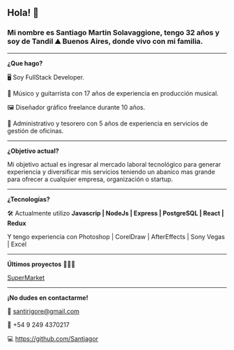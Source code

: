 ## **Hola! 👋**

### Mi nombre es Santiago Martin Solavaggione, tengo 32 años y soy de Tandil ⛰️ Buenos Aires, donde vivo con mi familia.

-----------------------------------------------------------------------------------------------------------------------------------------------------

**¿Que hago?**

🖥️ Soy FullStack Developer.

🎸 Músico y guitarrista con 17 años de experiencia en producción musical.

🖼️ Diseñador gráfico freelance durante 10 años.

💼 Administrativo y tesorero con 5 años de experiencia en servicios de gestión de oficinas.

-----------------------------------------------------------------------------------------------------------------------------------------------------

**¿Objetivo actual?**

Mi objetivo actual es ingresar al mercado laboral tecnológico para generar experiencia y diversificar mis servicios teniendo un abanico mas grande para ofrecer a cualquier empresa, organización o startup.

-----------------------------------------------------------------------------------------------------------------------------------------------------

**¿Tecnologías?**

🛠️ Actualmente utilizo **Javascrip | NodeJs | Express | PostgreSQL | React | Redux**

Y tengo experiencia con Photoshop | CorelDraw | AfterEffects | Sony Vegas | Excel

-----------------------------------------------------------------------------------------------------------------------------------------------------

**Últimos proyectos**
👨🏻‍💻

[SuperMarket](https://supermarketpreview.vercel.app/)

-----------------------------------------------------------------------------------------------------------------------------------------------------

**¡No dudes en contactarme!**

📧 santirigore@gmail.com

📱 +54 9 249 4370217

💻 https://github.com/Santjagor
